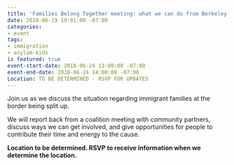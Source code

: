 ```yaml
---
title: 'Families Belong Together meeting: what we can do from Berkeley'
date: 2018-06-19 19:01:00 -07:00
categories:
- event
tags:
- immigration
- asylum-kids
is featured: true
event-start-date: 2018-06-24 13:00:00 -07:00
event-end-date: 2018-06-24 14:00:00 -07:00
Location: TO BE DETERMINED - RSVP FOR UPDATES
---
```


Join us as we discuss the situation regarding immigrant families at the border being split up.

We will report back from a coalition meeting with community partners, discuss ways we can get involved, and give opportunities for people to contribute their time and energy to the cause.

**Location to be determined. RSVP to receive information when we determine the location.**